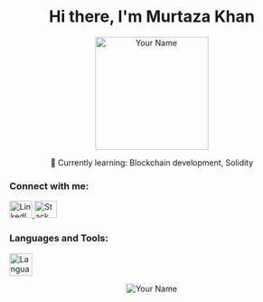 <h1 align="center">Hi there, I'm Murtaza Khan</h1>

<p align="center">
  <img src="https://YOUR_IMAGE_LINK_HERE" alt="Your Name" width="200"/>
</p>

<p align="center">
  🌱 Currently learning: Blockchain development, Solidity
</p>

<h3 align="left">Connect with me:</h3>
<p align="left">
  <a href="YOUR_LINKEDIN_PROFILE_LINK" target="blank">
    <img src="https://raw.githubusercontent.com/rahuldkjain/github-profile-readme-generator/master/src/images/icons/Social/linked-in-alt.svg" alt="LinkedIn" height="30" width="40" />
  </a>
  <a href="YOUR_STACKOVERFLOW_PROFILE_LINK" target="blank">
    <img src="https://raw.githubusercontent.com/rahuldkjain/github-profile-readme-generator/master/src/images/icons/Social/stack-overflow.svg" alt="Stack Overflow" height="30" width="40" />
  </a>
  <a href="YOUR_OTHER_SOCIAL_LINK" target="blank">
    <!-- Add other social icons here -->
  </a>
</p>

<h3 align="left">Languages and Tools:</h3>
<p align="left">  
  <!-- Add your preferred programming languages and tools with respective icons -->
  <img src="ICON_LINK" alt="Language/Tool" width="40" height="40"/>
  <!-- Add more icons as needed -->
</p>

<p align="center">
  <img src="https://github-readme-streak-stats.herokuapp.com/?user=YOUR_GITHUB_USERNAME&theme=dark" alt="Your Name" />
</p>

